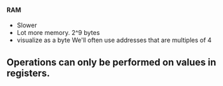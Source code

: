 #### RAM
- Slower
- Lot more memory. 2^9 bytes
- visualize as a byte
We'll often use addresses that are multiples of 4

Operations can only be performed on values in registers.
- 
<!--stackedit_data:
eyJoaXN0b3J5IjpbMTExNjQ4MzE3MCwyMDk0Nzc2OTQ0XX0=
-->